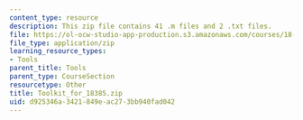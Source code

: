 ```yaml
---
content_type: resource
description: This zip file contains 41 .m files and 2 .txt files.
file: https://ol-ocw-studio-app-production.s3.amazonaws.com/courses/18-385j-nonlinear-dynamics-and-chaos-fall-2014/d925346a3421849eac273bb940fad042_Toolkit_for_18385.zip
file_type: application/zip
learning_resource_types:
- Tools
parent_title: Tools
parent_type: CourseSection
resourcetype: Other
title: Toolkit_for_18385.zip
uid: d925346a-3421-849e-ac27-3bb940fad042
---
```

